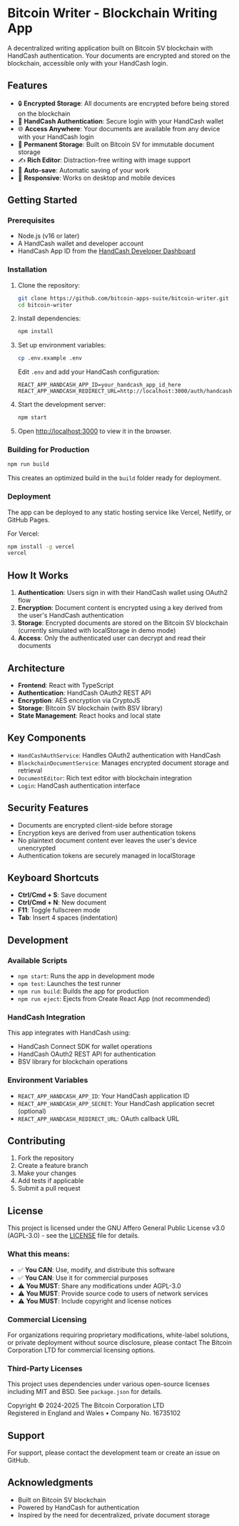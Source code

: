 # Bitcoin Writer - Blockchain Writing App

A decentralized writing application built on Bitcoin SV blockchain with HandCash authentication. Your documents are encrypted and stored on the blockchain, accessible only with your HandCash login.

## Features

- 🔒 **Encrypted Storage**: All documents are encrypted before being stored on the blockchain
- 🔑 **HandCash Authentication**: Secure login with your HandCash wallet
- 🌐 **Access Anywhere**: Your documents are available from any device with your HandCash login
- 💎 **Permanent Storage**: Built on Bitcoin SV for immutable document storage
- ✍️ **Rich Editor**: Distraction-free writing with image support
- 💾 **Auto-save**: Automatic saving of your work
- 📱 **Responsive**: Works on desktop and mobile devices

## Getting Started

### Prerequisites

- Node.js (v16 or later)
- A HandCash wallet and developer account
- HandCash App ID from the [HandCash Developer Dashboard](https://app.handcash.io/developers)

### Installation

1. Clone the repository:
   ```bash
   git clone https://github.com/bitcoin-apps-suite/bitcoin-writer.git
   cd bitcoin-writer
   ```

2. Install dependencies:
   ```bash
   npm install
   ```

3. Set up environment variables:
   ```bash
   cp .env.example .env
   ```
   
   Edit `.env` and add your HandCash configuration:
   ```
   REACT_APP_HANDCASH_APP_ID=your_handcash_app_id_here
   REACT_APP_HANDCASH_REDIRECT_URL=http://localhost:3000/auth/handcash/callback
   ```

4. Start the development server:
   ```bash
   npm start
   ```

5. Open [http://localhost:3000](http://localhost:3000) to view it in the browser.

### Building for Production

```bash
npm run build
```

This creates an optimized build in the `build` folder ready for deployment.

### Deployment

The app can be deployed to any static hosting service like Vercel, Netlify, or GitHub Pages.

For Vercel:
```bash
npm install -g vercel
vercel
```

## How It Works

1. **Authentication**: Users sign in with their HandCash wallet using OAuth2 flow
2. **Encryption**: Document content is encrypted using a key derived from the user's HandCash authentication
3. **Storage**: Encrypted documents are stored on the Bitcoin SV blockchain (currently simulated with localStorage in demo mode)
4. **Access**: Only the authenticated user can decrypt and read their documents

## Architecture

- **Frontend**: React with TypeScript
- **Authentication**: HandCash OAuth2 REST API
- **Encryption**: AES encryption via CryptoJS
- **Storage**: Bitcoin SV blockchain (with BSV library)
- **State Management**: React hooks and local state

## Key Components

- `HandCashAuthService`: Handles OAuth2 authentication with HandCash
- `BlockchainDocumentService`: Manages encrypted document storage and retrieval
- `DocumentEditor`: Rich text editor with blockchain integration
- `Login`: HandCash authentication interface

## Security Features

- Documents are encrypted client-side before storage
- Encryption keys are derived from user authentication tokens
- No plaintext document content ever leaves the user's device unencrypted
- Authentication tokens are securely managed in localStorage

## Keyboard Shortcuts

- **Ctrl/Cmd + S**: Save document
- **Ctrl/Cmd + N**: New document
- **F11**: Toggle fullscreen mode
- **Tab**: Insert 4 spaces (indentation)

## Development

### Available Scripts

- `npm start`: Runs the app in development mode
- `npm test`: Launches the test runner
- `npm run build`: Builds the app for production
- `npm run eject`: Ejects from Create React App (not recommended)

### HandCash Integration

This app integrates with HandCash using:
- HandCash Connect SDK for wallet operations
- HandCash OAuth2 REST API for authentication
- BSV library for blockchain operations

### Environment Variables

- `REACT_APP_HANDCASH_APP_ID`: Your HandCash application ID
- `REACT_APP_HANDCASH_APP_SECRET`: Your HandCash application secret (optional)
- `REACT_APP_HANDCASH_REDIRECT_URL`: OAuth callback URL

## Contributing

1. Fork the repository
2. Create a feature branch
3. Make your changes
4. Add tests if applicable
5. Submit a pull request

## License

This project is licensed under the GNU Affero General Public License v3.0 (AGPL-3.0) - see the [LICENSE](LICENSE) file for details.

### What this means:
- ✅ **You CAN**: Use, modify, and distribute this software
- ✅ **You CAN**: Use it for commercial purposes  
- ⚠️ **You MUST**: Share any modifications under AGPL-3.0
- ⚠️ **You MUST**: Provide source code to users of network services
- ⚠️ **You MUST**: Include copyright and license notices

### Commercial Licensing
For organizations requiring proprietary modifications, white-label solutions, or private deployment without source disclosure, please contact The Bitcoin Corporation LTD for commercial licensing options.

### Third-Party Licenses
This project uses dependencies under various open-source licenses including MIT and BSD. See `package.json` for details.

Copyright © 2024-2025 The Bitcoin Corporation LTD  
Registered in England and Wales • Company No. 16735102

## Support

For support, please contact the development team or create an issue on GitHub.

## Acknowledgments

- Built on Bitcoin SV blockchain
- Powered by HandCash for authentication
- Inspired by the need for decentralized, private document storage 